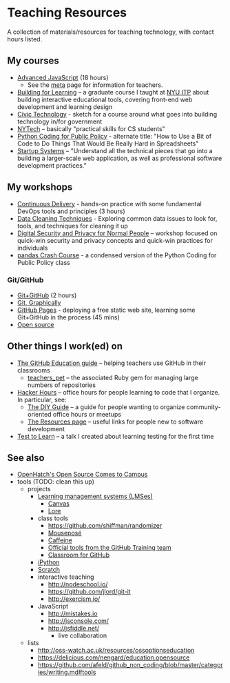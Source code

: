 # Teaching Resources

A collection of materials/resources for teaching technology, with contact hours listed.

## My courses

* [Advanced JavaScript](https://github.com/advanced-js/syllabus) (18 hours)
    * See the [meta](https://github.com/advanced-js/syllabus/blob/master/meta.md) page for information for teachers.
* [Building for Learning](https://github.com/bfl-itp/syllabus) – a graduate course I taught at [NYU ITP](http://itp.nyu.edu/) about building interactive educational tools, covering front-end web development and learning design
* [Civic Technology](https://docs.google.com/document/d/1hCrcBPHcqWYEh14N-HAEo95LkqjYGgLjJY3xfMqU1N0/edit) - sketch for a course around what goes into building technology in/for government
* [NYTech](https://github.com/cuny-nytech/syllabus/) – basically "practical skills for CS students"
* [Python Coding for Public Policy](https://python-public-policy.afeld.me/en/nyu/syllabus.html) - alternate title: "How to Use a Bit of Code to Do Things That Would Be Really Hard in Spreadsheets"
* [Startup Systems](https://docs.google.com/document/d/1-hk6GzhV1yHU1T0E7uqcdNTtvv3fuq1_WECQOWOT2zw/edit) – "Understand all the technical pieces that go into a building a larger-scale web application, as well as professional software development practices."

## My workshops

* [Continuous Delivery](https://github.com/afeld/delivery#readme) - hands-on practice with some fundamental DevOps tools and principles (3 hours)
* [Data Cleaning Techniques](https://www.icloud.com/keynote/0ceRF6Dirs__xvOV2mrP0NYBw#Data_Cleaning_Techniques) - Exploring common data issues to look for, tools, and techniques for cleaning it up
* [Digital Security and Privacy for Normal People](https://afeld.github.io/personal-security/) – workshop focused on quick-win security and privacy concepts and quick-win practices for individuals
* [pandas Crash Course](https://colab.research.google.com/github/afeld/python-public-policy/blob/main/extras/pandas_crash_course.ipynb) - a condensed version of the Python Coding for Public Policy class

### Git/GitHub

* [Git+GitHub](https://workflowy.com/s/pwYohsgqY7) (2 hours)
* [Git, Graphically](https://speakerdeck.com/aidanfeldman/git-graphically)
* [GitHub Pages](http://afeld.github.io/pages-workshop/) - deploying a free static web site, learning some Git+GitHub in the process (45 mins)
* [Open source](http://hackerhours.org/oss-workshop.html)

## Other things I work(ed) on

* [The GitHub Education guide](https://education.github.com/guide) – helping teachers use GitHub in their classrooms
    * [teachers_pet](https://github.com/education/teachers_pet) – the associated Ruby gem for managing large numbers of repositories
* [Hacker Hours](http://hackerhours.org/) – office hours for people learning to code that I organize. In particular, see:
    * [The DIY Guide](http://hackerhours.org/diy-guide.html) – a guide for people wanting to organize community-oriented office hours or meetups
    * [The Resources page](http://hackerhours.org/resources.html) – useful links for people new to software development
* [Test to Learn](https://github.com/afeld/test_to_learn/) – a talk I created about learning testing for the first time

## See also

* [OpenHatch's Open Source Comes to Campus](https://openhatch.org/wiki/Open_Source_Comes_to_Campus)
* tools (TODO: clean this up)
    * projects
        * [Learning management systems (LMSes)](http://en.wikipedia.org/wiki/Learning_management_system)
            * [Canvas](https://github.com/instructure/canvas-lms)
            * [Lore](http://lore.com/)
        * class tools
            * https://github.com/shiffman/randomizer
            * [Mouseposé](https://itunes.apple.com/app/mousepose/id405904955?mt=12)
            * [Caffeine](http://lightheadsw.com/caffeine/)
            * [Official tools from the GitHub Training team](https://github.com/githubtraining/training-utils/)
            * [Classroom for GitHub](https://classroom.github.com/)
        * [iPython](http://ipython.org)
        * [Scratch](http://scratch.mit.edu/)
        * interactive teaching
            * http://nodeschool.io/
            * https://github.com/jlord/git-it
            * http://exercism.io/
        * JavaScript
            * http://mistakes.io
            * http://jsconsole.com/
            * http://jsfiddle.net/
                * live collaboration
    * lists
        * http://oss-watch.ac.uk/resources/ossoptionseducation
        * https://delicious.com/nengard/education,opensource
        * https://github.com/afeld/github_non_coding/blob/master/categories/writing.md#tools
